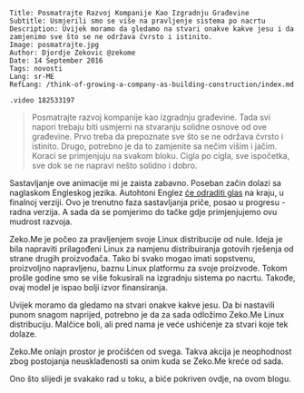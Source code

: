 ```.header
Title: Posmatrajte Razvoj Kompanije Kao Izgradnju Građevine
Subtitle: Usmjerili smo se više na pravljenje sistema po nacrtu 
Description: Uvijek moramo da gledamo na stvari onakve kakve jesu i da zamjenimo sve što se ne održava čvrsto i istinito.
Image: posmatrajte.jpg
Author: Djordje Zekovic @zekome
Date: 14 September 2016
Tags: novosti
Lang: sr-ME
RefLang: /think-of-growing-a-company-as-building-construction/index.md
```

`.video 182533197`

> Posmatrajte razvoj kompanije kao izgradnju građevine. Tada svi napori trebaju biti usmjerni na stvaranju solidne osnove od ove građevine. Prvo treba da prepoznate sve što se ne održava čvrsto i istinito. Drugo, potrebno je da to zamjenite sa nečim višim i jačim. Koraci se primjenjuju na svakom bloku. Cigla po cigla, sve ispočetka, sve dok se ne napravi nešto solidno i dobro.

Sastavljanje ove animacije mi je zaista zabavno. Poseban začin dolazi sa naglaskom Engleskog jezika. Autohtoni Englez [će odraditi glas](https://youtu.be/4cZqKZJ_v24) na kraju, u finalnoj verziji. Ovo je trenutno faza sastavljanja priče, posao u progresu - radna verzija. A sada da se pomjerimo do tačke gdje primjenjujemo ovu mudrost razvoja.

Zeko.Me je počeo za pravljenjem svoje Linux distribucije od nule. Ideja je bila napraviti prilagođeni Linux za namjenu distribuiranja gotovih rješenja od strane drugih proizvođača. Tako bi svako mogao imati sopstvenu, proizvoljno napravljenu, baznu Linux platformu za svoje proizvode. Tokom prošle godine smo se više fokusirali na izgradnju sistema po nacrtu. Takođe, ovaj model je ispao bolji izvor finansiranja.

Uvijek moramo da gledamo na stvari onakve kakve jesu. Da bi nastavili punom snagom naprijed, potrebno je da za sada odložimo Zeko.Me Linux distribuciju. Malčice boli, ali pred nama je veće ushićenje za stvari koje tek dolaze.

Zeko.Me onlajn prostor je pročišćen od svega. Takva akcija je neophodnost zbog postojanja neusklađenosti sa onim kuda se Zeko.Me kreće od sada.

Ono što slijedi je svakako rad u toku, a biće pokriven ovdje, na ovom blogu.
